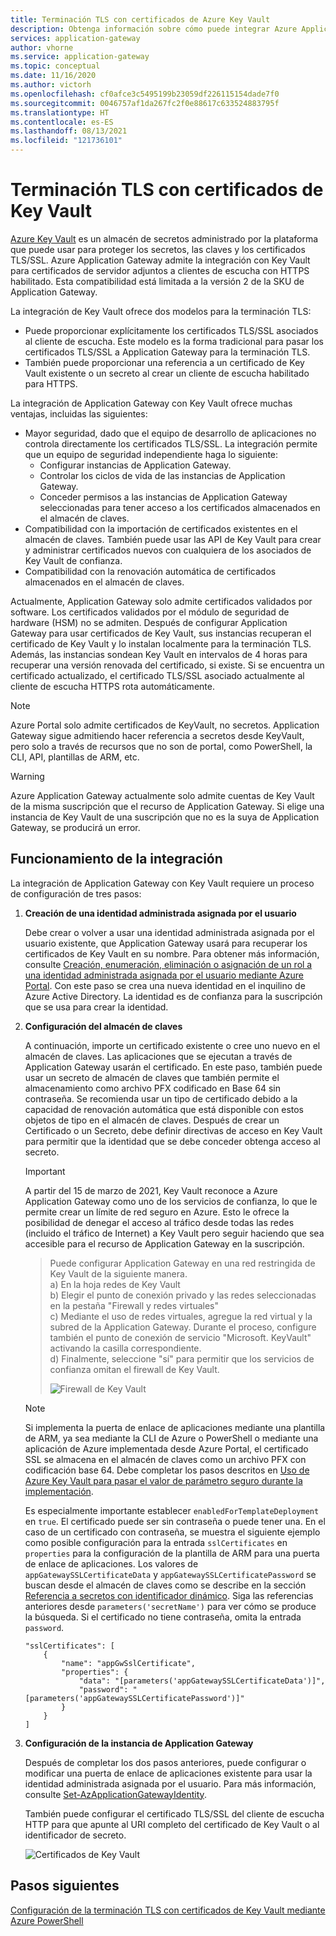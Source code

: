 ```yaml
---
title: Terminación TLS con certificados de Azure Key Vault
description: Obtenga información sobre cómo puede integrar Azure Application Gateway con Key Vault para certificados de servidor que se adjuntan a los clientes de escucha con HTTPS habilitado.
services: application-gateway
author: vhorne
ms.service: application-gateway
ms.topic: conceptual
ms.date: 11/16/2020
ms.author: victorh
ms.openlocfilehash: cf0afce3c5495199b23059df226115154dade7f0
ms.sourcegitcommit: 0046757af1da267fc2f0e88617c633524883795f
ms.translationtype: HT
ms.contentlocale: es-ES
ms.lasthandoff: 08/13/2021
ms.locfileid: "121736101"
---
```

# <a name="tls-termination-with-key-vault-certificates"></a>Terminación TLS con certificados de Key Vault

[Azure Key Vault](../key-vault/general/overview.md) es un almacén de secretos administrado por la plataforma que puede usar para proteger los secretos, las claves y los certificados TLS/SSL. Azure Application Gateway admite la integración con Key Vault para certificados de servidor adjuntos a clientes de escucha con HTTPS habilitado. Esta compatibilidad está limitada a la versión 2 de la SKU de Application Gateway.

La integración de Key Vault ofrece dos modelos para la terminación TLS:

- Puede proporcionar explícitamente los certificados TLS/SSL asociados al cliente de escucha. Este modelo es la forma tradicional para pasar los certificados TLS/SSL a Application Gateway para la terminación TLS.
- También puede proporcionar una referencia a un certificado de Key Vault existente o un secreto al crear un cliente de escucha habilitado para HTTPS.

La integración de Application Gateway con Key Vault ofrece muchas ventajas, incluidas las siguientes:

- Mayor seguridad, dado que el equipo de desarrollo de aplicaciones no controla directamente los certificados TLS/SSL. La integración permite que un equipo de seguridad independiente haga lo siguiente:
  * Configurar instancias de Application Gateway.
  * Controlar los ciclos de vida de las instancias de Application Gateway.
  * Conceder permisos a las instancias de Application Gateway seleccionadas para tener acceso a los certificados almacenados en el almacén de claves.
- Compatibilidad con la importación de certificados existentes en el almacén de claves. También puede usar las API de Key Vault para crear y administrar certificados nuevos con cualquiera de los asociados de Key Vault de confianza.
- Compatibilidad con la renovación automática de certificados almacenados en el almacén de claves.

Actualmente, Application Gateway solo admite certificados validados por software. Los certificados validados por el módulo de seguridad de hardware (HSM) no se admiten. Después de configurar Application Gateway para usar certificados de Key Vault, sus instancias recuperan el certificado de Key Vault y lo instalan localmente para la terminación TLS. Además, las instancias sondean Key Vault en intervalos de 4 horas para recuperar una versión renovada del certificado, si existe. Si se encuentra un certificado actualizado, el certificado TLS/SSL asociado actualmente al cliente de escucha HTTPS rota automáticamente.

> [!NOTE]
> Azure Portal solo admite certificados de KeyVault, no secretos. Application Gateway sigue admitiendo hacer referencia a secretos desde KeyVault, pero solo a través de recursos que no son de portal, como PowerShell, la CLI, API, plantillas de ARM, etc. 

> [!WARNING]
> Azure Application Gateway actualmente solo admite cuentas de Key Vault de la misma suscripción que el recurso de Application Gateway. Si elige una instancia de Key Vault de una suscripción que no es la suya de Application Gateway, se producirá un error.

## <a name="how-integration-works"></a>Funcionamiento de la integración

La integración de Application Gateway con Key Vault requiere un proceso de configuración de tres pasos:

1. **Creación de una identidad administrada asignada por el usuario**

   Debe crear o volver a usar una identidad administrada asignada por el usuario existente, que Application Gateway usará para recuperar los certificados de Key Vault en su nombre. Para obtener más información, consulte [Creación, enumeración, eliminación o asignación de un rol a una identidad administrada asignada por el usuario mediante Azure Portal](../active-directory/managed-identities-azure-resources/how-to-manage-ua-identity-portal.md). Con este paso se crea una nueva identidad en el inquilino de Azure Active Directory. La identidad es de confianza para la suscripción que se usa para crear la identidad.

1. **Configuración del almacén de claves**

   A continuación, importe un certificado existente o cree uno nuevo en el almacén de claves. Las aplicaciones que se ejecutan a través de Application Gateway usarán el certificado. En este paso, también puede usar un secreto de almacén de claves que también permite el almacenamiento como archivo PFX codificado en Base 64 sin contraseña. Se recomienda usar un tipo de certificado debido a la capacidad de renovación automática que está disponible con estos objetos de tipo en el almacén de claves. Después de crear un Certificado o un Secreto, debe definir directivas de acceso en Key Vault para permitir que la identidad que se debe conceder obtenga acceso al secreto.
   
   > [!IMPORTANT]
   > A partir del 15 de marzo de 2021, Key Vault reconoce a Azure Application Gateway como uno de los servicios de confianza, lo que le permite crear un límite de red seguro en Azure. Esto le ofrece la posibilidad de denegar el acceso al tráfico desde todas las redes (incluido el tráfico de Internet) a Key Vault pero seguir haciendo que sea accesible para el recurso de Application Gateway en la suscripción. 

   > Puede configurar Application Gateway en una red restringida de Key Vault de la siguiente manera. <br />
   > a) En la hoja redes de Key Vault <br />
   > b) Elegir el punto de conexión privado y las redes seleccionadas en la pestaña "Firewall y redes virtuales" <br/>
   > c) Mediante el uso de redes virtuales, agregue la red virtual y la subred de la Application Gateway. Durante el proceso, configure también el punto de conexión de servicio "Microsoft. KeyVault" activando la casilla correspondiente. <br/>
   > d) Finalmente, seleccione "sí" para permitir que los servicios de confianza omitan el firewall de Key Vault. <br/>
   > 
   > ![Firewall de Key Vault](media/key-vault-certs/key-vault-firewall.png)


   > [!NOTE]
   > Si implementa la puerta de enlace de aplicaciones mediante una plantilla de ARM, ya sea mediante la CLI de Azure o PowerShell o mediante una aplicación de Azure implementada desde Azure Portal, el certificado SSL se almacena en el almacén de claves como un archivo PFX con codificación base 64. Debe completar los pasos descritos en [Uso de Azure Key Vault para pasar el valor de parámetro seguro durante la implementación](../azure-resource-manager/templates/key-vault-parameter.md). 
   >
   > Es especialmente importante establecer `enabledForTemplateDeployment` en `true`. El certificado puede ser sin contraseña o puede tener una. En el caso de un certificado con contraseña, se muestra el siguiente ejemplo como posible configuración para la entrada `sslCertificates` en `properties` para la configuración de la plantilla de ARM para una puerta de enlace de aplicaciones. Los valores de `appGatewaySSLCertificateData` y `appGatewaySSLCertificatePassword` se buscan desde el almacén de claves como se describe en la sección [Referencia a secretos con identificador dinámico](../azure-resource-manager/templates/key-vault-parameter.md#reference-secrets-with-dynamic-id). Siga las referencias anteriores desde `parameters('secretName')` para ver cómo se produce la búsqueda. Si el certificado no tiene contraseña, omita la entrada `password`.
   >   
   > ```
   > "sslCertificates": [
   >     {
   >         "name": "appGwSslCertificate",
   >         "properties": {
   >             "data": "[parameters('appGatewaySSLCertificateData')]",
   >             "password": "[parameters('appGatewaySSLCertificatePassword')]"
   >         }
   >     }
   > ]
   > ```

1. **Configuración de la instancia de Application Gateway**

   Después de completar los dos pasos anteriores, puede configurar o modificar una puerta de enlace de aplicaciones existente para usar la identidad administrada asignada por el usuario. Para más información, consulte [Set-AzApplicationGatewayIdentity](/powershell/module/az.network/set-azapplicationgatewayidentity).

   También puede configurar el certificado TLS/SSL del cliente de escucha HTTP para que apunte al URI completo del certificado de Key Vault o al identificador de secreto.

   ![Certificados de Key Vault](media/key-vault-certs/ag-kv.png)

## <a name="next-steps"></a>Pasos siguientes

[Configuración de la terminación TLS con certificados de Key Vault mediante Azure PowerShell](configure-keyvault-ps.md)
